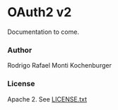 # OAuth2 v2

Documentation to come.

### Author

Rodrigo Rafael Monti Kochenburger

### License

Apache 2. See [LICENSE.txt](LICENSE.txt)
